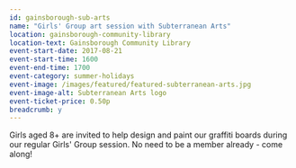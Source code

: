 ```yaml
---
id: gainsborough-sub-arts
name: "Girls' Group art session with Subterranean Arts"
location: gainsborough-community-library
location-text: Gainsborough Community Library
event-start-date: 2017-08-21
event-start-time: 1600
event-end-time: 1700
event-category: summer-holidays
event-image: /images/featured/featured-subterranean-arts.jpg
event-image-alt: Subterranean Arts logo
event-ticket-price: 0.50p
breadcrumb: y
---
```


Girls aged 8+ are invited to help design and paint our graffiti boards during our regular Girls' Group session. No need to be a member already - come along!
